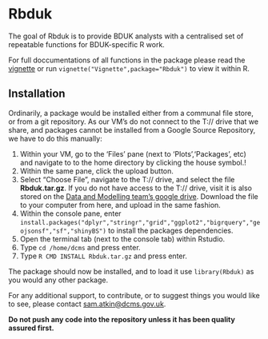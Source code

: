 
<!-- README.md is generated from README.Rmd. Please edit that file -->

# Rbduk

<!-- badges: start -->
<!-- badges: end -->

The goal of Rbduk is to provide BDUK analysts with a centralised set of
repeatable functions for BDUK-specific R work.

For full doccumentations of all functions in the package please read the
[vignette](https://github.com/SamA-DS/Rbduk/blob/main/vignettes/Vignette.md)
or run `vignette("Vignette",package="Rbduk")` to view it within R.

## Installation

Ordinarily, a package would be installed either from a communal file
store, or from a git repository. As our VM’s do not connect to the T://
drive that we share, and packages cannot be installed from a Google
Source Repository, we have to do this manually:

1.  Within your VM, go to the ‘Files’ pane (next to ‘Plots’,‘Packages’,
    etc) and navigate to to the home directory by clicking the house
    symbol.!
2.  Within the same pane, click the upload button.
3.  Select “Choose File”, navigate to the T:// drive, and select the
    file **Rbduk.tar.gz**. If you do not have access to the T:// drive,
    visit it is also stored on the [Data and Modelling team’s google
    drive](https://drive.google.com/drive/folders/1N760JFNMWoFAmhH3ivhkyrrYx882t2E5).
    Download the file to your computer from here, and upload in the same
    fashion.
4.  Within the console pane, enter
    `install.packages("dplyr","stringr","grid","ggplot2","bigrquery","geojsonsf","sf","shinyBS")`
    to install the packages dependencies.
5.  Open the terminal tab (next to the console tab) within Rstudio.
6.  Type `cd /home/dcms` and press enter.
7.  Type `R CMD INSTALL Rbduk.tar.gz` and press enter.

The package should now be installed, and to load it use `library(Rbduk)`
as you would any other package.

For any additional support, to contribute, or to suggest things you
would like to see, please contact
[sam.atkin@dcms.gov.uk](sam.atkin@dcms.gov.uk).

**Do not push any code into the repository unless it has been quality
assured first.**
